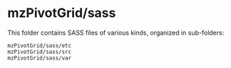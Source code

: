 # mzPivotGrid/sass

This folder contains SASS files of various kinds, organized in sub-folders:

    mzPivotGrid/sass/etc
    mzPivotGrid/sass/src
    mzPivotGrid/sass/var
